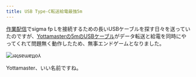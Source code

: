 ```yaml
---
title: USB Type-C転送給電最強5m
---
```

[作業配信](https://www.youtube.com/c/r7kamura)でsigma fp Lを接続するための長いUSBケーブルを探す日々を送っていたのですが、[Yottamasterの5mのUSBケーブル](https://www.amazon.co.jp/dp/B09Y1BY75P)がデータ転送と給電を同時にやってくれて問題無く動作したため、無事エンドゲームとなりました。

![](https://lh4.googleusercontent.com/IEwes5Rtbu2g6aeTdyju103nU6Jig4btzN6s5Gu_F9kTJwtRyfIZUeGHauPU2GUQDTO7PIGUx-wNpACD8HCMmoBesvaOqwpOcSgSJhfK_FoKussHewhoEWhCHisO_Ql-yIzhF7IswDuPh2w39CwqHXw "ɹǝʇsɐɯɐʇʇo⅄")

Yottamaster、いい名前ですね。
